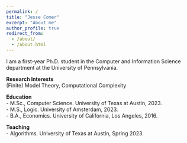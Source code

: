 ```yaml
---
permalink: /
title: "Jesse Comer"
excerpt: "About me"
author_profile: true
redirect_from: 
  - /about/
  - /about.html
---
```


I am a first-year Ph.D. student in the Computer and Information Science department at the University of Pennsylvania.

<p> <strong> Research Interests </strong> <br>
(Finite) Model Theory, Computational Complexity </p>

<p> <strong> Education </strong> <br>
- M.Sc., Computer Science. University of Texas at Austin, 2023. <br>
- M.S., Logic. University of Amsterdam, 2023. <br>
- B.A., Economics. University of California, Los Angeles, 2016. </p>

<p> <strong> Teaching </strong> <br>
- Algorithms. University of Texas at Austin, Spring 2023. </p>


